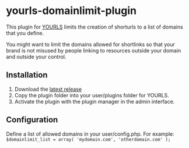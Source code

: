 yourls-domainlimit-plugin
=========================

This plugin for [YOURLS](https://github.com/YOURLS/YOURLS) limits the creation of shorturls to a list of domains that you define.

You might want to limit the domains allowed for shortlinks so that your brand is not misused by people linking to resources outside your domain and outside your control.

Installation
------------
1. Download the [latest release](https://github.com/nicwaller/yourls-domainlimit-plugin/tags)
1. Copy the plugin folder into your user/plugins folder for YOURLS.
1. Activate the plugin with the plugin manager in the admin interface.

Configuration
-------------
Define a list of allowed domains in your user/config.php. For example:
`$domainlimit_list = array( 'mydomain.com', 'otherdomain.com' );`
